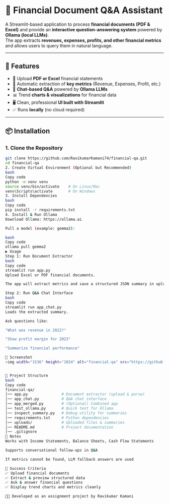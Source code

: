 # 💬 Financial Document Q&A Assistant

A Streamlit-based application to process **financial documents (PDF & Excel)** and provide an **interactive question-answering system** powered by **Ollama (local LLMs)**.  
The app extracts **revenues, expenses, profits, and other financial metrics** and allows users to query them in natural language.

---

## 🚀 Features
- 📂 Upload **PDF or Excel** financial statements  
- 🔎 Automatic extraction of **key metrics** (Revenue, Expenses, Profit, etc.)  
- 💬 **Chat-based Q&A** powered by **Ollama LLMs**  
- 📊 Trend **charts & visualizations** for financial data  
- 🖥️ Clean, professional **UI built with Streamlit**  
- ✅ Runs **locally** (no cloud required)  

---

## 📦 Installation

### 1. Clone the Repository
```bash
git clone https://github.com/RavikumarKamani74/financial-qa.git
cd financial-qa
2. Create Virtual Environment (Optional but Recommended)
bash
Copy code
python -m venv venv
source venv/bin/activate    # On Linux/Mac
venv\Scripts\activate       # On Windows
3. Install Dependencies
bash
Copy code
pip install -r requirements.txt
4. Install & Run Ollama
Download Ollama: https://ollama.ai

Pull a model (example: gemma2):

bash
Copy code
ollama pull gemma2
▶️ Usage
Step 1: Run Document Extractor
bash
Copy code
streamlit run app.py
Upload Excel or PDF financial documents.

The app will extract metrics and save a structured JSON summary in uploads/.

Step 2: Run Q&A Chat Interface
bash
Copy code
streamlit run app_chat.py
Loads the extracted summary.

Ask questions like:

"What was revenue in 2022?"

"Show profit margin for 2023"

"Summarize financial performance"

📸 Screenshot
<img width="1536" height="1024" alt="financial-qa" src="https://github.com/user-attachments/assets/e4dd3062-c85e-4ef8-a9ed-6da44c1d7ac8" />


📂 Project Structure
bash
Copy code
financial-qa/
│── app.py               # Document extractor (upload & parse)
│── app_chat.py          # Q&A chat interface
│── app_merged.py        # (Optional) Combined app
│── test_ollama.py       # Quick test for Ollama
│── inspect_summary.py   # Debug utility for summaries
│── requirements.txt     # Python dependencies
│── uploads/             # Uploaded files & summaries
│── README.md            # Project documentation
│── .gitignore
📝 Notes
Works with Income Statements, Balance Sheets, Cash Flow Statements

Supports conversational follow-ups in Q&A

If metrics cannot be found, LLM fallback answers are used

🎯 Success Criteria
✅ Upload financial documents
✅ Extract & preview structured data
✅ Ask & answer financial questions
✅ Display trend charts and metrics cleanly

👨‍💻 Developed as an assignment project by Ravikumar Kamani
